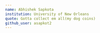 ```yaml
---
name: Abhishek Sapkota 
institution: University of New Orleans 
quote: Gotta collect em all(my dog coins) 
github_user: asapkot2
---
```

